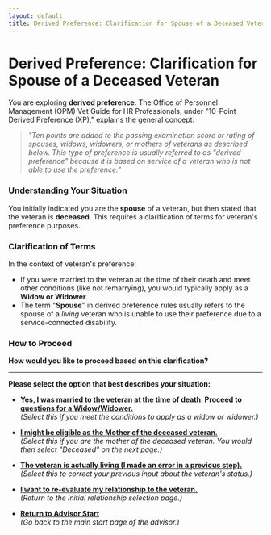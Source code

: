 ```yaml
---
layout: default
title: Derived Preference: Clarification for Spouse of a Deceased Veteran
---
```


# Derived Preference: Clarification for Spouse of a Deceased Veteran

You are exploring **derived preference**. The Office of Personnel Management (OPM) Vet Guide for HR Professionals, under "10-Point Derived Preference (XP)," explains the general concept:

> *"Ten points are added to the passing examination score or rating of spouses, widows, widowers, or mothers of veterans as described below. This type of preference is usually referred to as "derived preference" because it is based on service of a veteran who is not able to use the preference."*

### Understanding Your Situation

You initially indicated you are the **spouse** of a veteran, but then stated that the veteran is **deceased**. This requires a clarification of terms for veteran's preference purposes.

### Clarification of Terms

In the context of veteran's preference:

*   If you were married to the veteran at the time of their death and meet other conditions (like not remarrying), you would typically apply as a **Widow or Widower**.
*   The term "**Spouse**" in derived preference rules usually refers to the spouse of a *living* veteran who is unable to use their preference due to a service-connected disability.

### How to Proceed

**How would you like to proceed based on this clarification?**

---

**Please select the option that best describes your situation:**

*   [**Yes, I was married to the veteran at the time of death. Proceed to questions for a Widow/Widower.**](./derived_widow_divorced.md)
    <br>*(Select this if you meet the conditions to apply as a widow or widower.)*

*   [**I might be eligible as the Mother of the deceased veteran.**](./derived_mother_vetstatus.md)
    <br>*(Select this if you are the mother of the deceased veteran. You would then select "Deceased" on the next page.)*

*   [**The veteran is actually living (I made an error in a previous step).**](./derived_spouse_vetqualifiedforemployment.md)
    <br>*(Select this to correct your previous input about the veteran's status.)*

*   [**I want to re-evaluate my relationship to the veteran.**](./derived_intro.md)
    <br>*(Return to the initial relationship selection page.)*

*   [**Return to Advisor Start**](./start.md)
    <br>*(Go back to the main start page of the advisor.)*
